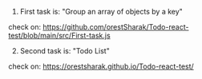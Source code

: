 1. First task is:
"Group an array of objects by a key"

check on: https://github.com/orestSharak/Todo-react-test/blob/main/src/First-task.js

2. Second task is:
"Todo List" 

check on: https://orestsharak.github.io/Todo-react-test/
